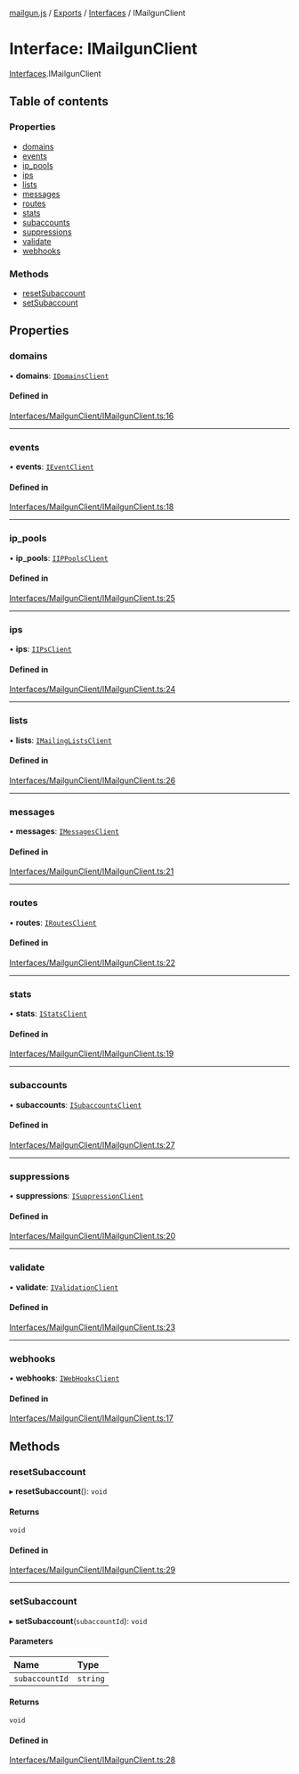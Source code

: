 [mailgun.js](../README.md) / [Exports](../modules.md) / [Interfaces](../modules/Interfaces.md) / IMailgunClient

# Interface: IMailgunClient

[Interfaces](../modules/Interfaces.md).IMailgunClient

## Table of contents

### Properties

- [domains](Interfaces.IMailgunClient.md#domains)
- [events](Interfaces.IMailgunClient.md#events)
- [ip\_pools](Interfaces.IMailgunClient.md#ip_pools)
- [ips](Interfaces.IMailgunClient.md#ips)
- [lists](Interfaces.IMailgunClient.md#lists)
- [messages](Interfaces.IMailgunClient.md#messages)
- [routes](Interfaces.IMailgunClient.md#routes)
- [stats](Interfaces.IMailgunClient.md#stats)
- [subaccounts](Interfaces.IMailgunClient.md#subaccounts)
- [suppressions](Interfaces.IMailgunClient.md#suppressions)
- [validate](Interfaces.IMailgunClient.md#validate)
- [webhooks](Interfaces.IMailgunClient.md#webhooks)

### Methods

- [resetSubaccount](Interfaces.IMailgunClient.md#resetsubaccount)
- [setSubaccount](Interfaces.IMailgunClient.md#setsubaccount)

## Properties

### domains

• **domains**: [`IDomainsClient`](Interfaces.IDomainsClient.md)

#### Defined in

[Interfaces/MailgunClient/IMailgunClient.ts:16](https://github.com/mailgun/mailgun.js/blob/c04a97a/lib/Interfaces/MailgunClient/IMailgunClient.ts#L16)

___

### events

• **events**: [`IEventClient`](Interfaces.IEventClient.md)

#### Defined in

[Interfaces/MailgunClient/IMailgunClient.ts:18](https://github.com/mailgun/mailgun.js/blob/c04a97a/lib/Interfaces/MailgunClient/IMailgunClient.ts#L18)

___

### ip\_pools

• **ip\_pools**: [`IIPPoolsClient`](Interfaces.IIPPoolsClient.md)

#### Defined in

[Interfaces/MailgunClient/IMailgunClient.ts:25](https://github.com/mailgun/mailgun.js/blob/c04a97a/lib/Interfaces/MailgunClient/IMailgunClient.ts#L25)

___

### ips

• **ips**: [`IIPsClient`](Interfaces.IIPsClient.md)

#### Defined in

[Interfaces/MailgunClient/IMailgunClient.ts:24](https://github.com/mailgun/mailgun.js/blob/c04a97a/lib/Interfaces/MailgunClient/IMailgunClient.ts#L24)

___

### lists

• **lists**: [`IMailingListsClient`](Interfaces.IMailingListsClient.md)

#### Defined in

[Interfaces/MailgunClient/IMailgunClient.ts:26](https://github.com/mailgun/mailgun.js/blob/c04a97a/lib/Interfaces/MailgunClient/IMailgunClient.ts#L26)

___

### messages

• **messages**: [`IMessagesClient`](Interfaces.IMessagesClient.md)

#### Defined in

[Interfaces/MailgunClient/IMailgunClient.ts:21](https://github.com/mailgun/mailgun.js/blob/c04a97a/lib/Interfaces/MailgunClient/IMailgunClient.ts#L21)

___

### routes

• **routes**: [`IRoutesClient`](Interfaces.IRoutesClient.md)

#### Defined in

[Interfaces/MailgunClient/IMailgunClient.ts:22](https://github.com/mailgun/mailgun.js/blob/c04a97a/lib/Interfaces/MailgunClient/IMailgunClient.ts#L22)

___

### stats

• **stats**: [`IStatsClient`](Interfaces.IStatsClient.md)

#### Defined in

[Interfaces/MailgunClient/IMailgunClient.ts:19](https://github.com/mailgun/mailgun.js/blob/c04a97a/lib/Interfaces/MailgunClient/IMailgunClient.ts#L19)

___

### subaccounts

• **subaccounts**: [`ISubaccountsClient`](Interfaces.ISubaccountsClient.md)

#### Defined in

[Interfaces/MailgunClient/IMailgunClient.ts:27](https://github.com/mailgun/mailgun.js/blob/c04a97a/lib/Interfaces/MailgunClient/IMailgunClient.ts#L27)

___

### suppressions

• **suppressions**: [`ISuppressionClient`](Interfaces.ISuppressionClient.md)

#### Defined in

[Interfaces/MailgunClient/IMailgunClient.ts:20](https://github.com/mailgun/mailgun.js/blob/c04a97a/lib/Interfaces/MailgunClient/IMailgunClient.ts#L20)

___

### validate

• **validate**: [`IValidationClient`](Interfaces.IValidationClient.md)

#### Defined in

[Interfaces/MailgunClient/IMailgunClient.ts:23](https://github.com/mailgun/mailgun.js/blob/c04a97a/lib/Interfaces/MailgunClient/IMailgunClient.ts#L23)

___

### webhooks

• **webhooks**: [`IWebHooksClient`](Interfaces.IWebHooksClient.md)

#### Defined in

[Interfaces/MailgunClient/IMailgunClient.ts:17](https://github.com/mailgun/mailgun.js/blob/c04a97a/lib/Interfaces/MailgunClient/IMailgunClient.ts#L17)

## Methods

### resetSubaccount

▸ **resetSubaccount**(): `void`

#### Returns

`void`

#### Defined in

[Interfaces/MailgunClient/IMailgunClient.ts:29](https://github.com/mailgun/mailgun.js/blob/c04a97a/lib/Interfaces/MailgunClient/IMailgunClient.ts#L29)

___

### setSubaccount

▸ **setSubaccount**(`subaccountId`): `void`

#### Parameters

| Name | Type |
| :------ | :------ |
| `subaccountId` | `string` |

#### Returns

`void`

#### Defined in

[Interfaces/MailgunClient/IMailgunClient.ts:28](https://github.com/mailgun/mailgun.js/blob/c04a97a/lib/Interfaces/MailgunClient/IMailgunClient.ts#L28)
